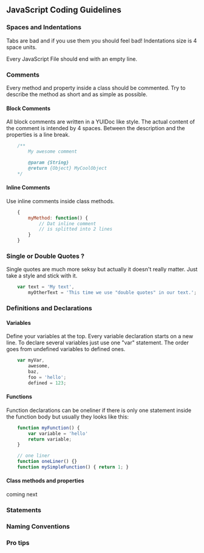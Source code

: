 ## JavaScript Coding Guidelines


### Spaces and Indentations
Tabs are bad and if you use them you should feel bad! 
Indentations size is 4 space units.

Every JavaScript File should end with an empty line.

### Comments
Every method and property inside a class should be commented.
Try to describe the method as short and as simple as possible.

#### Block Comments
All block comments are written in a YUIDoc like style.
The actual content of the comment is intended by 4 spaces.
Between the description and the properties is a line break.

```javascript
    /**
        My awesome comment

        @param {String}
        @return {Object} MyCoolObject
    */
```


#### Inline Comments
Use inline comments inside class methods.

```javascript
    {
        myMethod: function() {
            // Dat inline comment
            // is splitted into 2 lines
        } 
    }
```

### Single or Double Quotes ?
Single quotes are much more seksy but actually it doesn't really matter.
Just take a style and stick with it.

```javascript
    var text = 'My text',
        myOtherText = 'This time we use "double quotes" in our text.';
```

### Definitions and Declarations

#### Variables
Define your variables at the top. Every variable declaration
starts on a new line. To declare several variables just use one 
"var" statement. The order goes from undefined variables to defined ones.

```javascript
    var myVar,
        awesome,
        baz,
        foo = 'hello';
        defined = 123;
```

#### Functions
Function declarations can be oneliner if there is 
only one statement inside the function body but 
usually they looks like this:

```javascript
    function myFunction() {
        var variable = 'hello'
        return variable;
    } 

    // one liner
    function oneLiner() {}
    function mySimpleFunction() { return 1; }
```

#### Class methods and properties
coming next

### Statements

### Naming Conventions

### Pro tips
